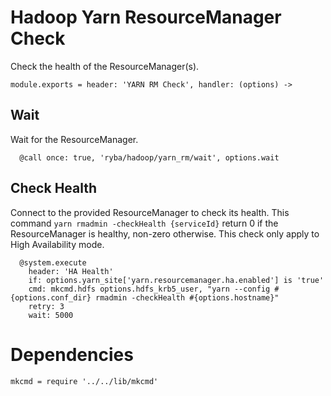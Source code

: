 
# Hadoop Yarn ResourceManager Check

Check the health of the ResourceManager(s).

    module.exports = header: 'YARN RM Check', handler: (options) ->

## Wait

Wait for the ResourceManager.

      @call once: true, 'ryba/hadoop/yarn_rm/wait', options.wait

## Check Health

Connect to the provided ResourceManager to check its health. This command
`yarn rmadmin -checkHealth {serviceId}` return 0 if the ResourceManager is
healthy, non-zero otherwise. This check only apply to High Availability
mode.

      @system.execute
        header: 'HA Health'
        if: options.yarn_site['yarn.resourcemanager.ha.enabled'] is 'true'
        cmd: mkcmd.hdfs options.hdfs_krb5_user, "yarn --config #{options.conf_dir} rmadmin -checkHealth #{options.hostname}"
        retry: 3
        wait: 5000

# Dependencies

    mkcmd = require '../../lib/mkcmd'
